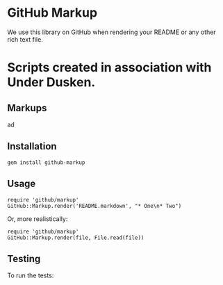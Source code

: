 GitHub Markup
=============

We use this library on GitHub when rendering your README or any other
rich text file.

# Scripts created in association with Under Dusken. #

Markups
-------
ad

Installation
-----------

    gem install github-markup


Usage
-----

    require 'github/markup'
    GitHub::Markup.render('README.markdown', "* One\n* Two")

Or, more realistically:

    require 'github/markup'
    GitHub::Markup.render(file, File.read(file))


Testing
-------

To run the tests:


